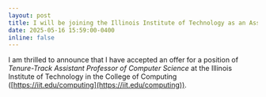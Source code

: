 ```yaml
---
layout: post
title: I will be joining the Illinois Institute of Technology as an Assistant Professor.
date: 2025-05-16 15:59:00-0400
inline: false
---
```


I am thrilled to announce that I have accepted an offer for a position of
_Tenure-Track Assistant Professor of Computer Science_ at the Illinois
Institute of Technology in the College of Computing ([https://iit.edu/computing](https://iit.edu/computing)).
